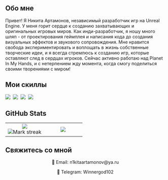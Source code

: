 ## Обо мне

Привет! Я Никита Артамонов, независимый разработчик игр на Unreal Engine. У меня горит сердце к созданию захватывающих и оригинальных игровых миров. Как инди-разработчик, я ношу много шляп - от проектирования геймплея и написания кода до создания визуальных эффектов и звукового сопровождения. Мне нравится свобода экспериментировать и воплощать в жизнь собственные творческие идеи, и я всегда стремлюсь к созданию игр, которые оставляют след в сердцах игроков. Сейчас активно работаю над Planet In My Hands, и с нетерпением жду момента, когда смогу поделиться своими творениями с миром!

## Мои скиллы

<img src="https://img.shields.io/badge/C++-%2300599C.svg?logo=c%2B%2B&logoColor=white"> 
<img src="https://img.shields.io/badge/Unreal%20Engine-%23313131.svg?logo=unrealengine&logoColor=white"> 
<img src="https://img.shields.io/badge/MySQL-4479A1?logo=mysql&logoColor=fff"> 
<img src="https://img.shields.io/badge/Postgres-%23316192.svg?logo=postgresql&logoColor=white"> 

## GitHub Stats

<table><tbody><tr border="none"><td width="50%" align="center">
<img align="center" src="https://readme-stats-fork-mauve.vercel.app/api/?username=G00DLER&theme=dark&show_icons=true&count_private=true"><br>
<img alt="Mark streak" src="https://github-readme-streak-stats-five-roan.vercel.app?user=G00DLER&theme=dark"></td><td width="50%" align="center">
<img align="center" src="https://readme-stats-fork-mauve.vercel.app/api/top-langs/?username=G00DLER&theme=dark&hide_border=false&no-bg=true&no-frame=true&langs_count=6"></td></tr></tbody></table>

## Свяжитесь со мной

<p align="center">🔗 Email: n1kitaartamonov@ya.ru</p>
<p align="center">🔗 Telegram: Winnergod102</p>
